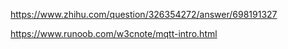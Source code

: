 https://www.zhihu.com/question/326354272/answer/698191327

https://www.runoob.com/w3cnote/mqtt-intro.html